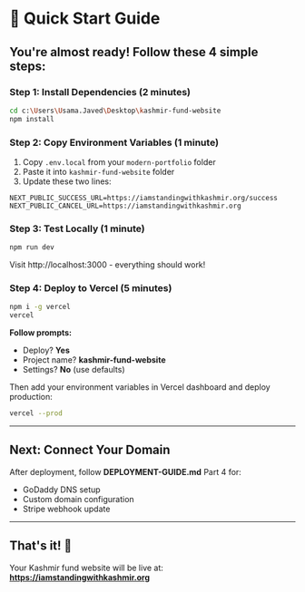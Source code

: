 # 🚀 Quick Start Guide

## You're almost ready! Follow these 4 simple steps:

### Step 1: Install Dependencies (2 minutes)
```bash
cd c:\Users\Usama.Javed\Desktop\kashmir-fund-website
npm install
```

### Step 2: Copy Environment Variables (1 minute)
1. Copy `.env.local` from your `modern-portfolio` folder
2. Paste it into `kashmir-fund-website` folder
3. Update these two lines:
```env
NEXT_PUBLIC_SUCCESS_URL=https://iamstandingwithkashmir.org/success
NEXT_PUBLIC_CANCEL_URL=https://iamstandingwithkashmir.org
```

### Step 3: Test Locally (1 minute)
```bash
npm run dev
```
Visit http://localhost:3000 - everything should work!

### Step 4: Deploy to Vercel (5 minutes)
```bash
npm i -g vercel
vercel
```

**Follow prompts:**
- Deploy? **Yes**
- Project name? **kashmir-fund-website**
- Settings? **No** (use defaults)

Then add your environment variables in Vercel dashboard and deploy production:
```bash
vercel --prod
```

---

## Next: Connect Your Domain

After deployment, follow **DEPLOYMENT-GUIDE.md** Part 4 for:
- GoDaddy DNS setup
- Custom domain configuration
- Stripe webhook update

---

## That's it! 🎉

Your Kashmir fund website will be live at:
**https://iamstandingwithkashmir.org**
